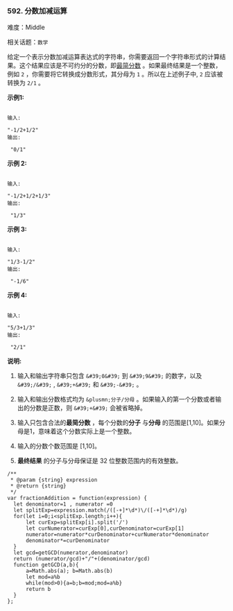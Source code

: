 ### 592. 分数加减运算

难度：Middle

相关话题：`数学`

给定一个表示分数加减运算表达式的字符串，你需要返回一个字符串形式的计算结果。这个结果应该是不可约分的分数，即[最简分数](https://baike.baidu.com/item/%E6%9C%80%E7%AE%80%E5%88%86%E6%95%B0)
。如果最终结果是一个整数，例如 `2` ，你需要将它转换成分数形式，其分母为 `1` 。所以在上述例子中,  `2` 应该被转换为 `2/1` 。



**示例1:** 





```

输入:

"-1/2+1/2"
输出:

 "0/1"

```


**示例 2:** 





```

输入:

"-1/2+1/2+1/3"
输出:

 "1/3"

```


**示例 3:** 





```

输入:

"1/3-1/2"
输出:

 "-1/6"

```


**示例 4:** 





```

输入:

"5/3+1/3"
输出:

 "2/1"

```


**说明:** 




1. 输入和输出字符串只包含 `&#39;0&#39;`  到 `&#39;9&#39;` 的数字，以及 `&#39;/&#39;` ,  `&#39;+&#39;`  和 `&#39;-&#39;` 。

2. 输入和输出分数格式均为 `&plusmn;分子/分母` 。如果输入的第一个分数或者输出的分数是正数，则 `&#39;+&#39;` 会被省略掉。

3. 输入只包含合法的**最简分数** ，每个分数的**分子** 与**分母** 的范围是[1,10]。如果分母是1，意味着这个分数实际上是一个整数。

4. 输入的分数个数范围是 [1,10]。

5. **最终结果** 的分子与分母保证是 32 位整数范围内的有效整数。






```
/**
 * @param {string} expression
 * @return {string}
 */
var fractionAddition = function(expression) {
  let denominator=1 , numerator =0
  let splitExp=expression.match(/([-+]*\d*)\/([-+]*\d*)/g)
  for(let i=0;i<splitExp.length;i++){
      let curExp=splitExp[i].split('/')
      let curNumerator=curExp[0],curDenominator=curExp[1]
      numerator=numerator*curDenominator+curNumerator*denominator
      denominator*=curDenominator
  }
  let gcd=getGCD(numerator,denominator)
  return (numerator/gcd)+"/"+(denominator/gcd)
  function getGCD(a,b){
      a=Math.abs(a); b=Math.abs(b)
      let mod=a%b
      while(mod>0){a=b;b=mod;mod=a%b}
      return b
  }
};



```

